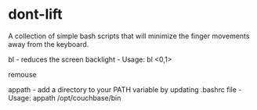 # dont-lift
A collection of simple bash scripts that will minimize the finger movements away from the keyboard.

bl  - reduces the screen backlight  - Usage: bl <0,1>

remouse

appath - add a directory to your PATH variable by updating .bashrc file - Usage: appath /opt/couchbase/bin
